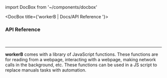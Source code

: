 import DocBox from '~/components/docbox'

<DocBox title={'workerB | Docs/API Reference '}>

### **API Reference**
<br/>
<hr/>

**workerB** comes with a library of JavaScript functions. These functions are for reading from a webpage, interacting with a webpage, making network calls in the background, etc. These functions can be used in a JS script to replace manuals tasks with automation. 

</DocBox>
